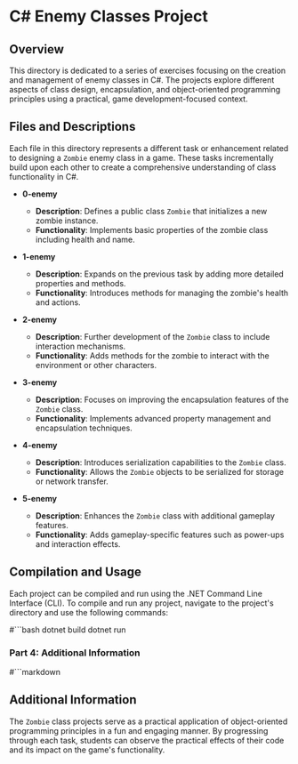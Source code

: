 # C# Enemy Classes Project

## Overview

This directory is dedicated to a series of exercises focusing on the creation and management of enemy classes in C#. The projects explore different aspects of class design, encapsulation, and object-oriented programming principles using a practical, game development-focused context.

## Files and Descriptions

Each file in this directory represents a different task or enhancement related to designing a `Zombie` enemy class in a game. These tasks incrementally build upon each other to create a comprehensive understanding of class functionality in C#.

- **0-enemy**
  - **Description**: Defines a public class `Zombie` that initializes a new zombie instance.
  - **Functionality**: Implements basic properties of the zombie class including health and name.

- **1-enemy**
  - **Description**: Expands on the previous task by adding more detailed properties and methods.
  - **Functionality**: Introduces methods for managing the zombie's health and actions.

- **2-enemy**
  - **Description**: Further development of the `Zombie` class to include interaction mechanisms.
  - **Functionality**: Adds methods for the zombie to interact with the environment or other characters.

- **3-enemy**
  - **Description**: Focuses on improving the encapsulation features of the `Zombie` class.
  - **Functionality**: Implements advanced property management and encapsulation techniques.

- **4-enemy**
  - **Description**: Introduces serialization capabilities to the `Zombie` class.
  - **Functionality**: Allows the `Zombie` objects to be serialized for storage or network transfer.

- **5-enemy**
  - **Description**: Enhances the `Zombie` class with additional gameplay features.
  - **Functionality**: Adds gameplay-specific features such as power-ups and interaction effects.

## Compilation and Usage

Each project can be compiled and run using the .NET Command Line Interface (CLI). To compile and run any project, navigate to the project's directory and use the following commands:

#```bash
dotnet build
dotnet run


### Part 4: Additional Information
#```markdown
## Additional Information

The `Zombie` class projects serve as a practical application of object-oriented programming principles in a fun and engaging manner. By progressing through each task, students can observe the practical effects of their code and its impact on the game's functionality.
